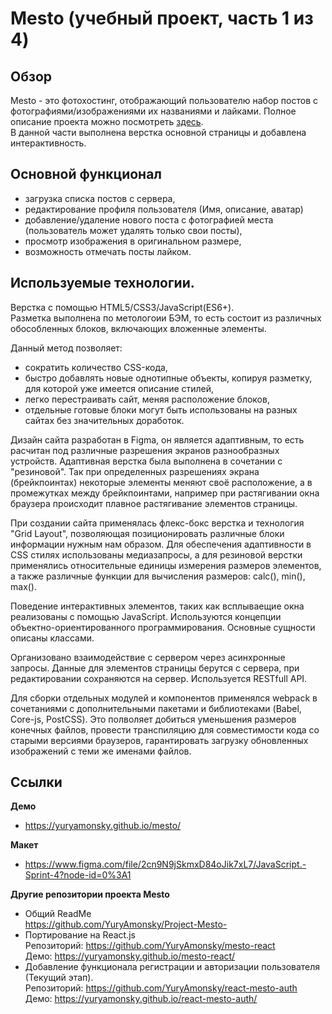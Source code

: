 # Mesto (учебный проект, часть 1 из 4)  

## Обзор
Mesto - это фотохостинг, отображающий пользователю набор постов с фотографиями/изображениями их названиями и лайками.
Полное описание проекта можно посмотреть [здесь](https://github.com/YuryAmonsky/Project-Mesto-).  
В данной части выполнена верстка основной страницы и добавлена интерактивность.


## Основной функционал
 - загрузка списка постов с сервера,
 - редактирование профиля пользователя (Имя, описание, аватар)
 - добавление/удаление нового поста с фотографией места (пользователь может удалять только свои посты),
 - просмотр изображения в оригинальном размере,
 - возможность отмечать посты лайком.


## Используемые технологии.  
Верстка с помощью HTML5/CSS3/JavaScript(ES6+).  
Разметка выполнена по метологоии БЭМ, то есть состоит из различных обособленных блоков, включающих вложенные элементы.  

Данный метод позволяет:  
- сократить количество CSS-кода,
- быстро добавлять новые однотипные объекты, копируя разметку, для которой уже имеется описание стилей,
- легко перестраивать сайт, меняя расположение блоков,
- отдельные готовые блоки могут быть использованы на разных сайтах без значительных доработок.  
<p>
Дизайн сайта разработан в Figma, он является адаптивным, то есть расчитан под различные разрешения экранов
разнообразных устройств. Адаптивная верстка была выполнена в сочетании с "резиновой". Так при определенных разрешениях
экрана (брейкпоинтах) некоторые элементы меняют своё расположение, а в промежутках между брейкпоинтами, например при 
растягивании окна браузера происходит плавное растягивание элементов страницы.  
</p>
<p>
При создании сайта применялась флекс-бокс верстка и технология "Grid Layout", позволяющая позиционировать различные
блоки информации нужным нам образом. Для обеспечения адаптивности в CSS стилях использованы медиазапросы, а для 
резиновой верстки применялись относительные единицы измерения размеров элементов, а также различные функции для вычисления
размеров: calc(), min(), max().  
</p>
<p>
Поведение интерактивных элементов, таких как всплываещие окна реализованы с помощью JavaScript.
Используются концепции объектно-ориентированного программирования. Основные сущности описаны классами.  
</p>
<p>
Организовано взаимодействие с сервером через асинхронные запросы. Данные для элементов страницы берутся с сервера, 
при редактировании сохраняются на сервер. Используется RESTfull API.
</p>
<p>
Для сборки отдельных модулей и компонентов применялся webpack в сочетаниями с дополнительными пакетами и библиотеками (Babel, Core-js, PostCSS).
Это полволяет добиться уменьшения размеров конечных файлов, провести транспиляцию для совместимости кода со старыми версиями браузеров,  
гарантировать загрузку обновленных изображений с теми же именами файлов.
</p>

## Ссылки
**Демо**  
* https://yuryamonsky.github.io/mesto/

**Макет**  
* https://www.figma.com/file/2cn9N9jSkmxD84oJik7xL7/JavaScript.-Sprint-4?node-id=0%3A1  

**Другие репозитории проекта Mesto**
* Общий ReadMe   
  https://github.com/YuryAmonsky/Project-Mesto-
* Портирование на React.js  
   Репозиторий: https://github.com/YuryAmonsky/mesto-react  
   Демо: https://yuryamonsky.github.io/mesto-react/  
* Добавление функционала регистрации и авторизации пользователя (Текущий этап).  
   Репозиторий: https://github.com/YuryAmonsky/react-mesto-auth  
   Демо: https://yuryamonsky.github.io/react-mesto-auth/
